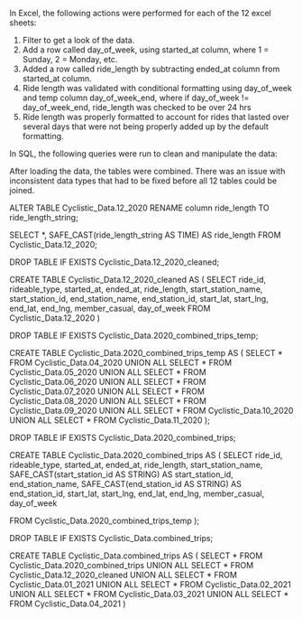 In Excel, the following actions were performed for each of the 12 excel sheets:

1. Filter to get a look of the data. 
2. Add a row called day_of_week, using started_at column, where 1 = Sunday, 2 = Monday, etc. 
3. Added a row called ride_length by subtracting ended_at column from started_at column.
4. Ride length was validated with conditional formatting using day_of_week and temp column day_of_week_end, where if day_of_week != day_of_week_end, ride_length was checked to be over 24 hrs
5. Ride length was properly formatted to account for rides that lasted over several days that were not being properly added up by the default formatting.

In SQL, the following queries were run to clean and manipulate the data:

After loading the data, the tables were combined. There was an issue with inconsistent data types that had to be fixed before all 12 tables could be joined. 

ALTER TABLE Cyclistic_Data.12_2020
RENAME column ride_length TO ride_length_string;

SELECT *,
SAFE_CAST(ride_length_string AS TIME) AS ride_length
FROM Cyclistic_Data.12_2020;

DROP TABLE IF EXISTS Cyclistic_Data.12_2020_cleaned;

CREATE TABLE Cyclistic_Data.12_2020_cleaned AS
(
SELECT
ride_id,
rideable_type,
started_at,
ended_at,
ride_length,
start_station_name,
start_station_id,
end_station_name,
end_station_id,
start_lat,
start_lng,
end_lat,
end_lng,
member_casual,
day_of_week
FROM Cyclistic_Data.12_2020
)

DROP TABLE IF EXISTS Cyclistic_Data.2020_combined_trips_temp;

CREATE TABLE Cyclistic_Data.2020_combined_trips_temp AS
(
  SELECT * FROM Cyclistic_Data.04_2020
  UNION ALL
  SELECT * FROM Cyclistic_Data.05_2020
  UNION ALL
  SELECT * FROM Cyclistic_Data.06_2020
  UNION ALL
  SELECT * FROM Cyclistic_Data.07_2020
  UNION ALL
  SELECT * FROM Cyclistic_Data.08_2020
  UNION ALL
  SELECT * FROM Cyclistic_Data.09_2020
  UNION ALL
  SELECT * FROM Cyclistic_Data.10_2020
  UNION ALL
  SELECT * FROM Cyclistic_Data.11_2020
);

DROP TABLE IF EXISTS Cyclistic_Data.2020_combined_trips;

CREATE TABLE Cyclistic_Data.2020_combined_trips AS
(
SELECT
  ride_id,
  rideable_type,
  started_at,
  ended_at,
  ride_length,
  start_station_name,
  SAFE_CAST(start_station_id AS STRING) AS start_station_id,
  end_station_name,
  SAFE_CAST(end_station_id AS STRING) AS end_station_id,
  start_lat,
  start_lng,
  end_lat,
  end_lng,
  member_casual,
  day_of_week

FROM Cyclistic_Data.2020_combined_trips_temp
);

DROP TABLE IF EXISTS Cyclistic_Data.combined_trips;

CREATE TABLE Cyclistic_Data.combined_trips AS
(
  SELECT * FROM Cyclistic_Data.2020_combined_trips
  UNION ALL
  SELECT * FROM Cyclistic_Data.12_2020_cleaned
  UNION ALL
  SELECT * FROM Cyclistic_Data.01_2021
    UNION ALL
  SELECT * FROM Cyclistic_Data.02_2021
    UNION ALL
  SELECT * FROM Cyclistic_Data.03_2021
    UNION ALL
  SELECT * FROM Cyclistic_Data.04_2021
)

